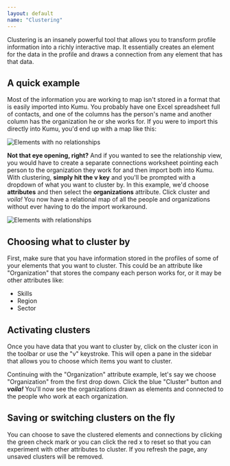 ```yaml
---
layout: default
name: "Clustering"
---
```


Clustering is an insanely powerful tool that allows you to transform profile information into a richly interactive map. It essentially creates an element for the data in the profile and draws a connection from any element that has that data.

## A quick example

Most of the information you are working to map isn't stored in a format that is easily imported into Kumu. You probably have one Excel spreadsheet full of contacts, and one of the columns has the person's name and another column has the organization he or she works for. If you were to import this directly into Kumu, you'd end up with a map like this:

<img src="/images/cluster-before-final.png" alt="Elements with no relationships">

**Not that eye opening, right?** And if you wanted to see the relationship view, you would have to create a separate connections worksheet pointing each person to the organization they work for and then import both into Kumu. With clustering, **simply hit the v key** and you'll be prompted with a dropdown of what you want to cluster by. In this example, we'd choose **attributes** and then select the **organizations** attribute. Click cluster and *voila!* You now have a relational map of all the people and organizations without ever having to do the import workaround.

<img src="/images/cluster-after-final.png" alt="Elements with relationships">

## Choosing what to cluster by

First, make sure that you have information stored in the profiles of some of your elements that you want to cluster. This could be an attribute like "Organization" that stores the company each person works for, or it may be other attributes like:

* Skills
* Region
* Sector

## Activating clusters

Once you have data that you want to cluster by, click on the cluster icon in the toolbar or use the "v" keystroke. This will open a pane in the sidebar that allows you to choose which items you want to cluster.

Continuing with the "Organization" attribute example, let's say we choose "Organization" from the first drop down. Click the blue "Cluster" button and ***voila!*** You'll now see the organizations drawn as elements and connected to the people who work at each organization.

## Saving or switching clusters on the fly

You can choose to save the clustered elements and connections by clicking the green check mark or you can click the red x to reset so that you can experiment with other attributes to cluster. If you refresh the page, any unsaved clusters will be removed.


